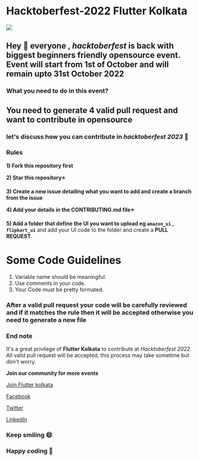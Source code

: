 # Hacktoberfest-2022 Flutter Kolkata

<img src='https://i.imgur.com/ec58cKI.jpg'/>

## Hey 👋 everyone , *hacktoberfest* is back with biggest beginners friendly opensource event. Event will start from 1st of October and will remain upto 31st October 2022

### What you need to do in this event?

## You need to generate 4 valid pull request and want to contribute in opensource

### let's discuss how you can contribute in *hacktoberfest 2023* 🙌

### Rules

**1) Fork this repository first**

**2) Star this repository⭐**

**3) Create a new issue detailing what you want to add and create a branch from the issue**

**4) Add your details in the CONTRIBUTING.md file⭐**

**5) Add a folder that define the UI you want to upload eg `amazon_ui` , `flipkart_ui`** and add your UI code to the folder and create a **PULL REQUEST**.

# Some Code Guidelines

1. Variable name should be meaningful.
2. Use comments in your code.
3. Your Code must be pretty formated.

### After a valid pull request your code will be carefully reviewed and if it matches the rule then it will be accepted otherwise you need to generate a new file

### End note

It's a great privilege of **Flutter Kolkata** to contribute at *Hacktoberfest 2022*. All valid pull request will be accepted, this process may take sometime but don't worry.

**Join our community for more events**

[Join Flutter kolkata](https://www.flutterkolkata.dev)

[Facebook](https://www.facebook.com/FlutterKolkata)

[Twitter](https://twitter.com/flutterkolkata)

[LinkedIn](https://www.linkedin.com/company/flutter-kolkata/)

### Keep smiling 😄

### Happy coding 🥳
